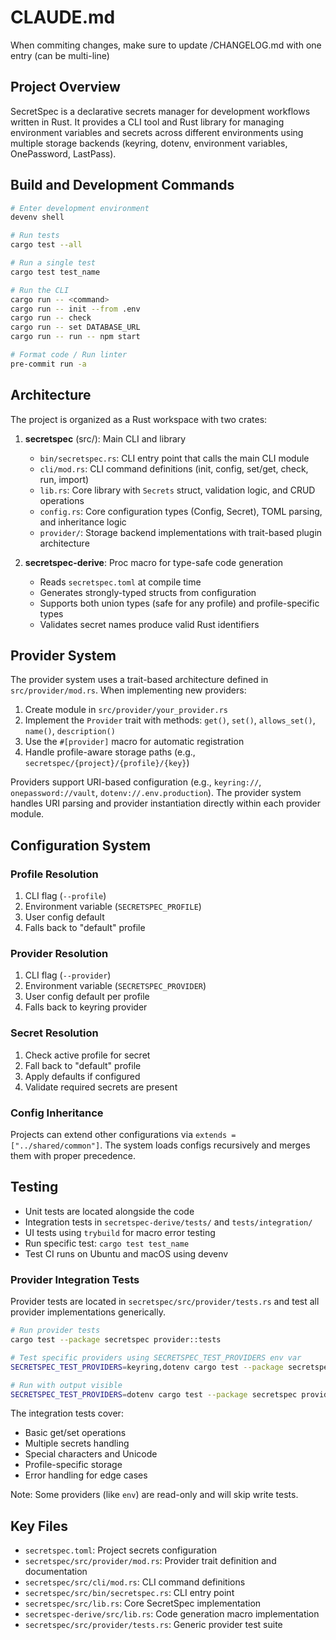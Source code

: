 # CLAUDE.md

When commiting changes, make sure to update /CHANGELOG.md with one entry (can be multi-line)

## Project Overview

SecretSpec is a declarative secrets manager for development workflows written in Rust. It provides a CLI tool and Rust library for managing environment variables and secrets across different environments using multiple storage backends (keyring, dotenv, environment variables, OnePassword, LastPass).

## Build and Development Commands

```bash
# Enter development environment
devenv shell

# Run tests
cargo test --all

# Run a single test
cargo test test_name

# Run the CLI
cargo run -- <command>
cargo run -- init --from .env
cargo run -- check
cargo run -- set DATABASE_URL
cargo run -- run -- npm start

# Format code / Run linter
pre-commit run -a
```

## Architecture

The project is organized as a Rust workspace with two crates:

1. **secretspec** (src/): Main CLI and library
   - `bin/secretspec.rs`: CLI entry point that calls the main CLI module
   - `cli/mod.rs`: CLI command definitions (init, config, set/get, check, run, import)
   - `lib.rs`: Core library with `Secrets` struct, validation logic, and CRUD operations
   - `config.rs`: Core configuration types (Config, Secret), TOML parsing, and inheritance logic
   - `provider/`: Storage backend implementations with trait-based plugin architecture

2. **secretspec-derive**: Proc macro for type-safe code generation
   - Reads `secretspec.toml` at compile time
   - Generates strongly-typed structs from configuration
   - Supports both union types (safe for any profile) and profile-specific types
   - Validates secret names produce valid Rust identifiers

## Provider System

The provider system uses a trait-based architecture defined in `src/provider/mod.rs`. When implementing new providers:

1. Create module in `src/provider/your_provider.rs`
2. Implement the `Provider` trait with methods: `get()`, `set()`, `allows_set()`, `name()`, `description()`
3. Use the `#[provider]` macro for automatic registration
4. Handle profile-aware storage paths (e.g., `secretspec/{project}/{profile}/{key}`)

Providers support URI-based configuration (e.g., `keyring://`, `onepassword://vault`, `dotenv://.env.production`). The provider system handles URI parsing and provider instantiation directly within each provider module.

## Configuration System

### Profile Resolution
1. CLI flag (`--profile`)
2. Environment variable (`SECRETSPEC_PROFILE`)
3. User config default
4. Falls back to "default" profile

### Provider Resolution
1. CLI flag (`--provider`)
2. Environment variable (`SECRETSPEC_PROVIDER`)
3. User config default per profile
4. Falls back to keyring provider

### Secret Resolution
1. Check active profile for secret
2. Fall back to "default" profile
3. Apply defaults if configured
4. Validate required secrets are present

### Config Inheritance
Projects can extend other configurations via `extends = ["../shared/common"]`. The system loads configs recursively and merges them with proper precedence.

## Testing

- Unit tests are located alongside the code
- Integration tests in `secretspec-derive/tests/` and `tests/integration/`
- UI tests using `trybuild` for macro error testing
- Run specific test: `cargo test test_name`
- Test CI runs on Ubuntu and macOS using devenv

### Provider Integration Tests

Provider tests are located in `secretspec/src/provider/tests.rs` and test all provider implementations generically.

```bash
# Run provider tests
cargo test --package secretspec provider::tests

# Test specific providers using SECRETSPEC_TEST_PROVIDERS env var
SECRETSPEC_TEST_PROVIDERS=keyring,dotenv cargo test --package secretspec provider::tests::integration_tests

# Run with output visible
SECRETSPEC_TEST_PROVIDERS=dotenv cargo test --package secretspec provider::tests -- --nocapture
```

The integration tests cover:
- Basic get/set operations
- Multiple secrets handling
- Special characters and Unicode
- Profile-specific storage
- Error handling for edge cases

Note: Some providers (like `env`) are read-only and will skip write tests.

## Key Files

- `secretspec.toml`: Project secrets configuration
- `secretspec/src/provider/mod.rs`: Provider trait definition and documentation
- `secretspec/src/cli/mod.rs`: CLI command definitions
- `secretspec/src/bin/secretspec.rs`: CLI entry point
- `secretspec/src/lib.rs`: Core SecretSpec implementation
- `secretspec-derive/src/lib.rs`: Code generation macro implementation
- `secretspec/src/provider/tests.rs`: Generic provider test suite
